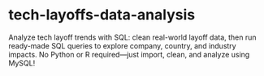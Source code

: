 # tech-layoffs-data-analysis
Analyze tech layoff trends with SQL: clean real-world layoff data, then run ready-made SQL queries to explore company, country, and industry impacts. No Python or R required—just import, clean, and analyze using MySQL!
